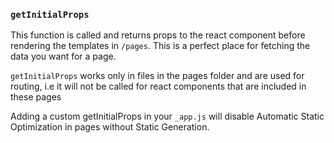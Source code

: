 
### `getInitialProps`
This function is called and returns props to the react component before rendering the templates in `/pages`. This is a perfect place for fetching the data you want for a page.

`getInitialProps` works only in files in the pages folder and are used for routing, i.e it will not be called for react components that are included in these pages

Adding a custom getInitialProps in your `_app.js` will disable Automatic Static Optimization in pages without Static Generation.
